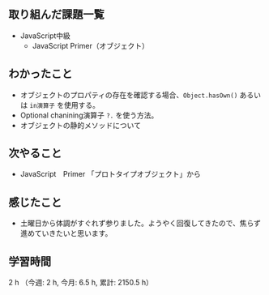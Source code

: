 ## 取り組んだ課題一覧
- JavaScript中級
    - JavaScript Primer（オブジェクト）

## わかったこと
- オブジェクトのプロパティの存在を確認する場合、`Object.hasOwn()` あるいは `in演算子` を使用する。
- Optional chanining演算子 `?.` を使う方法。
- オブジェクトの静的メソッドについて    

## 次やること
- JavaScript　Primer 「プロトタイプオブジェクト」から

    
## 感じたこと
- 土曜日から体調がすぐれず参りました。ようやく回復してきたので、焦らず進めていきたいと思います。
    
## 学習時間
2 h （今週: 2 h, 今月: 6.5 h, 累計: 2150.5 h）